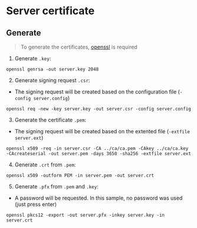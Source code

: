 # Server certificate

## Generate

> To generate the certificates, [openssl](https://www.openssl.org/) is required

1) Generate `.key`:

```shell
openssl genrsa -out server.key 2048
```

2) Generate signing request `.csr`:

- The signing request will be created based on the configuration file (`-config server.config`)

```shell
openssl req -new -key server.key -out server.csr -config server.config
```

3) Generate the certificate `.pem`:

- The signing request will be created based on the extented file (`-extfile server.ext`)

```shell
openssl x509 -req -in server.csr -CA ../ca/ca.pem -CAkey ../ca/ca.key -CAcreateserial -out server.pem -days 3650 -sha256 -extfile server.ext
```

4) Generate `.crt` from `.pem`:

```shell
openssl x509 -outform PEM -in server.pem -out server.crt
```

5) Generate `.pfx` from `.pem` and `.key`:

- A password will be requested. In this sample, no password was used (just press enter)

```shell
openssl pkcs12 -export -out server.pfx -inkey server.key -in server.crt
```
